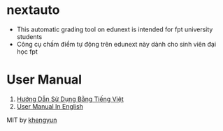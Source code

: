 # nextauto

- This automatic grading tool on edunext is intended for fpt university students
- Công cụ chấm điểm tự động trên edunext này dành cho sinh viên đại học fpt

# User Manual

1. [Hướng Dẫn Sử Dụng Bằng Tiếng Việt](https://github.com/khengyun/nextauto/tree/main/readme_vn#readme)
2. [User Manual In English](https://github.com/khengyun/nextauto/tree/main/readme_vn#readme)

MIT by [khengyun](https://github.com/khengyun)




